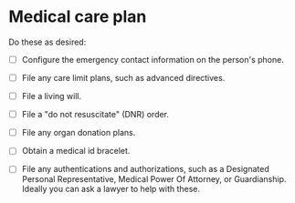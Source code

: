 # Medical care plan

Do these as desired:

- [ ] Configure the emergency contact information on the person's phone.

- [ ] File any care limit plans, such as advanced directives.

- [ ] File a living will.

- [ ] File a "do not resuscitate" (DNR) order.

- [ ] File any organ donation plans.

- [ ] Obtain a medical id bracelet.

- [ ] File any authentications and authorizations, such as a Designated Personal Representative, Medical Power Of Attorney, or Guardianship. Ideally you can ask a lawyer to help with these.
